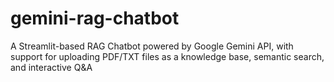 # gemini-rag-chatbot
A Streamlit-based RAG Chatbot powered by Google Gemini API, with support for uploading PDF/TXT files as a knowledge base, semantic search, and interactive Q&amp;A
